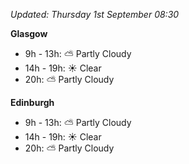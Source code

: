 *Updated: Thursday 1st September 08:30*

**Glasgow**

* 9h - 13h: :partly_sunny: Partly Cloudy
* 14h - 19h: :sunny: Clear
* 20h: :partly_sunny: Partly Cloudy

**Edinburgh**

* 9h - 13h: :partly_sunny: Partly Cloudy
* 14h - 19h: :sunny: Clear
* 20h: :partly_sunny: Partly Cloudy
